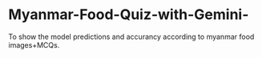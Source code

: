# Myanmar-Food-Quiz-with-Gemini-
To show the model predictions and accurancy according to myanmar food images+MCQs.
